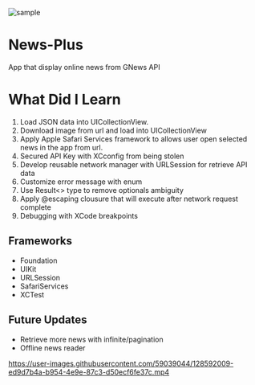 ![sample](https://user-images.githubusercontent.com/59039044/126834515-b53a8a5d-7ba6-47e6-b32c-6aaee0b77221.png)

# News-Plus

App that display online news from GNews API

# What Did I Learn

1. Load JSON data into UICollectionView.
2. Download image from url and load into UICollectionView
3. Apply Apple Safari Services framework to allows user open selected news in the app from url.
4. Secured API Key with XCconfig from being stolen
5. Develop reusable network manager with URLSession for retrieve API data
6. Customize error message with enum
7. Use Result<> type to remove optionals ambiguity
8. Apply @escaping clousure that will execute after network request complete
9. Debugging with XCode breakpoints 

## Frameworks

- Foundation
- UIKit
- URLSession
- SafariServices
- XCTest

## Future Updates

- Retrieve more news with infinite/pagination
- Offline news reader


https://user-images.githubusercontent.com/59039044/128592009-ed9d7b4a-b954-4e9e-87c3-d50ecf6fe37c.mp4
